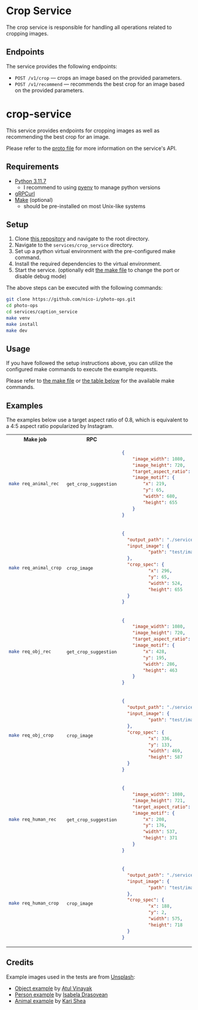 # Crop Service

The crop service is responsible for handling all operations related to cropping images.

## Endpoints

The service provides the following endpoints:

- `POST /v1/crop` — crops an image based on the provided parameters.
- `POST /v1/recommend` — recommends the best crop for an image based on the provided parameters.

# crop-service

This service provides endpoints for cropping images as well as recommending the best crop for an image.

Please refer to the [proto file](../../shared/proto/services/crop_service/v1/crop_service.proto) for more information on the service's API.

## Requirements

- [Python 3.11.7](https://www.python.org/downloads/release/python-3117/)
  - I recommend to using [pyenv](https://github.com/pyenv/pyenv) to manage python versions
- [gRPCurl](https://github.com/fullstorydev/grpcurl)
- [Make](https://www.gnu.org/software/make/) (optional)
  - should be pre-installed on most Unix-like systems

## Setup

1. Clone [this repository](https://github.com/nico-i/photo-ops/tree/main) and navigate to the root directory.
2. Navigate to the `services/crop_service` directory.
3. Set up a python virtual environment with the pre-configured make command.
4. Install the required dependencies to the virtual environment.
5. Start the service. (optionally edit [the make file](./makefile) to change the port or disable debug mode)

The above steps can be executed with the following commands:

```bash
git clone https://github.com/nico-i/photo-ops.git
cd photo-ops
cd services/caption_service
make venv
make install
make dev
```

## Usage

If you have followed the setup instructions above, you can utilize the configured make commands to execute the example requests.

Please refer to [the make file](./makefile) or [the table below](#examples) for the available make commands.

## Examples

The examples below use a target aspect ratio of 0.8, which is equivalent to a 4:5 aspect ratio popularized by Instagram.

<table>
  <tr>
    <th>Make job</th>
    <th>RPC</th>
    <th>Input</th>
    <th>Output</th>
  </tr>
  <tr>
  <td>
  
  ```bash
  make req_animal_rec
  ```

  </td>
  <td>

  `get_crop_suggestion`

  </td>

  <td>

```json
{
    "image_width": 1080,
    "image_height": 720,
    "target_aspect_ratio": 0.8,
    "image_motif": {
        "x": 219,
        "y": 65,
        "width": 680,
        "height": 655
    }
}
```
  </td>
  <td>
  
```json
{
  "cropSuggestion": {
    "x": 296,
    "y": 65,
    "width": 524,
    "height": 655
  },
  "invalidBounds": true
}
```

  </td>
  </tr>
  <tr>
  <td>
  
  ```bash
  make req_animal_crop
  ```

  </td>
  <td>

  `crop_image`

  </td>

  <td>

```json
{
  "output_path": "./services/crop_service/docs/img/animal_crop.jpg",
  "input_image": {
          "path": "test/images/animal.jpg"
  },
  "crop_spec": {
          "x": 296,
          "y": 65,
          "width": 524,
          "height": 655
  }
}
```

  </td>
  <td>
    <img src="./docs/img/animal_crop.jpg" alt="Cropped animal image" />
  </td>
  </tr>
  <tr>
  <td>
  
  ```bash
  make req_obj_rec
  ```
  
  </td>
    <td>

  `get_crop_suggestion`

  </td>
  <td>

```json
{
    "image_width": 1080,
    "image_height": 720,
    "target_aspect_ratio": 0.8,
    "image_motif": {
        "x": 428,
        "y": 195,
        "width": 286,
        "height": 463
    }
}
```
</td>
<td>

```json
{
  "cropSuggestion": {
    "x": 336,
    "y": 133,
    "width": 469,
    "height": 587
  }
}
```

</td>

  </tr>
   <tr>
  <td>
  
  ```bash
  make req_obj_crop
  ```

  </td>
  <td>

  `crop_image`

  </td>

  <td>

```json
{
  "output_path": "./services/crop_service/docs/img/object_crop.jpg",
  "input_image": {
          "path": "test/images/object.jpg"
  },
  "crop_spec": {
          "x": 336,
          "y": 133,
          "width": 469,
          "height": 587
  }
}
```
  </td>
  <td>
    <img src="./docs/img/object_crop.jpg" alt="Cropped object image" />
  </td>
  </tr>
  <tr>
  <td>
  
  ```bash
  make req_human_rec
  ```
  
  </td>
    <td>

  `get_crop_suggestion`

  </td>
  <td>

```json
{
    "image_width": 1080,
    "image_height": 721,
    "target_aspect_ratio": 0.8,
    "image_motif": {
        "x": 208,
        "y": 176,
        "width": 537,
        "height": 371
    }
}
```
</td>
<td>

```json
{
  "cropSuggestion": {
    "x": 188,
    "y": 2,
    "width": 575,
    "height": 718
  }
}
```

</td>

  </tr>
   <tr>
  <td>
  
  ```bash
  make req_human_crop
  ```

  </td>
  <td>

  `crop_image`

  </td>

  <td>

```json
{
  "output_path": "./services/crop_service/docs/img/human_crop.jpg",
  "input_image": {
          "path": "test/images/human.jpg"
  },
  "crop_spec": {
          "x": 188,
          "y": 2,
          "width": 575,
          "height": 718
  }
}
```

  </td>
  <td>
    <img src="./docs/img/human_crop.jpg" alt="Cropped human image" />
  </td>
  </tr>
</table>

## Credits

Example images used in the tests are from [Unsplash](https://unsplash.com/):

- [Object example](./docs/examples/obj.jpg) by [Atul Vinayak](https://unsplash.com/@atulvi?utm_content=creditCopyText&utm_medium=referral&utm_source=unsplash)
- [Person example](./docs/examples/person.jpg) by [Isabela Drasovean](https://unsplash.com/@isabeladrasovean?utm_content=creditCopyText&utm_medium=referral&utm_source=unsplash)
- [Animal example](./docs/examples/animal.jpg) by [Kari Shea](https://unsplash.com/@karishea?utm_content=creditCopyText&utm_medium=referral&utm_source=unsplash)
